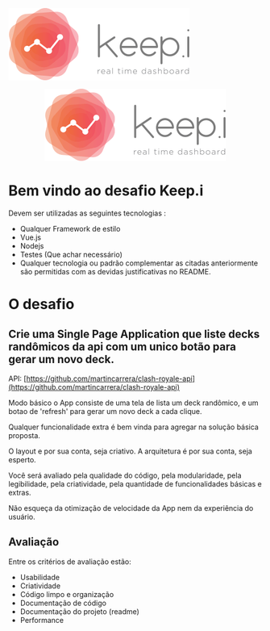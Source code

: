 

![Alt text](keepi_logo_footer.png?style=centerme "Keepi")

<p align="center">
  <img src="keepi_logo_footer.png">
</p>

# Bem vindo ao desafio Keep.i


Devem ser utilizadas as seguintes tecnologias :

* Qualquer Framework de estilo
* Vue.js
* Nodejs
* Testes (Que achar necessário)
* Qualquer tecnologia ou padrão complementar as citadas anteriormente são permitidas com as devidas justificativas no README.

# O desafio
## Crie uma Single Page Application que liste decks randômicos da api com um unico botão para gerar um novo deck.

API: [https://github.com/martincarrera/clash-royale-api](https://github.com/martincarrera/clash-royale-api)

Modo básico o App consiste de uma tela de lista um deck randômico, e um botao de 'refresh' para gerar um novo deck a cada clique.

Qualquer funcionalidade extra é bem vinda para agregar na solução básica proposta.

O layout e por sua conta, seja criativo.
A arquitetura é por sua conta, seja esperto.

Você será avaliado pela qualidade do código, pela modularidade, pela legibilidade, pela criatividade, pela quantidade de funcionalidades básicas e extras.

Não esqueça da otimização de velocidade da App nem da experiência do usuário.


## Avaliação

Entre os critérios de avaliação estão:

* Usabilidade
* Criatividade
* Código limpo e organização
* Documentação de código
* Documentação do projeto (readme)
* Performance